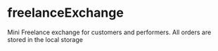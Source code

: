 # freelanceExchange
Mini Freelance exchange for customers and performers.
All orders are stored in the local storage

